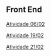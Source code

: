 ## Front End

[Atividade 06/02](https://github.com/ThiagooSG/FullStack_RPV/tree/main/FullStack_RPV/front_end/Atividade_06022024)

[Atividade 19/02](https://github.com/ThiagooSG/FullStack_RPV/tree/main/FullStack_RPV/front_end/Atividade_19022024)

[Atividade 21/02](https://github.com/ThiagooSG/FullStack_RPV/tree/main/FullStack_RPV/front_end/Atividade_21022024)